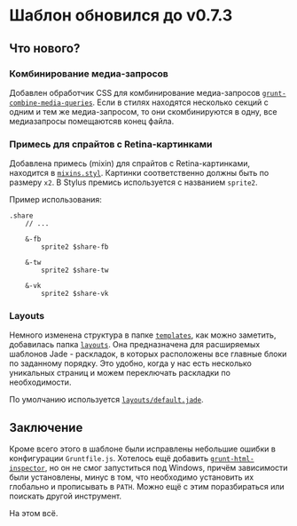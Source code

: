 # Шаблон обновился до v0.7.3

## Что нового?

### Комбинирование медиа-запросов

Добавлен обработчик CSS для комбинирование медиа-запросов [`grunt-combine-media-queries`](https://github.com/buildingblocks/grunt-combine-media-queries). Если в стилях находятся несколько секций с одним и тем же медиа-запросом, то они скомбинируются в одну, все медиазапросы помещаютсяв  конец файла.

### Примесь для спрайтов с Retina-картинками

Добавлена примесь (mixin) для спрайтов с Retina-картинками, находится в [`mixins.styl`](https://github.com/CSSSR/csssr-project-template/blob/master/app/styles/helpers/mixins.styl#L22). Картинки соответственно должны быть по размеру `x2`. В Stylus премись используется с названием `sprite2`.

Пример использования:
```stylus
.share
    // ...

    &-fb
        sprite2 $share-fb
    
    &-tw
        sprite2 $share-tw
    
    &-vk
        sprite2 $share-vk
```

### Layouts

Немного изменена структура в папке [`templates`](https://github.com/CSSSR/csssr-project-template/tree/master/app/templates), как можно заметить, добавилась папка
[`layouts`](https://github.com/CSSSR/csssr-project-template/tree/master/app/templates/layouts). Она предназначена для расширяемых шаблонов Jade - раскладок, в которых расположены все главные блоки по заданному порядку. Это удобно, когда у нас есть несколько уникальных страниц и можем переключать раскладки по необходимости.

По умолчанию используется [`layouts/default.jade`](https://github.com/CSSSR/csssr-project-template/blob/master/app/templates/layouts/default.jade).

## Заключение

Кроме всего этого в шаблоне были исправлены небольшие ошибки в конфигурации `Gruntfile.js`.
Хотелось ещё добавить [`grunt-html-inspector`](https://www.npmjs.org/package/grunt-html-inspector), но он не смог запуститься под Windows, причём зависимости были установлены, минус в том, что необходимо установить их глобально и прописывать в `PATH`. Можно ещё с этим поразбираться или поискать другой инструмент.

На этом всё.
